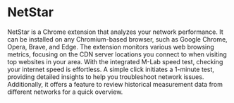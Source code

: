 # NetStar
NetStar is a Chrome extension that analyzes your network performance. It can be installed on any Chromium-based browser, such as Google Chrome, Opera, Brave, and Edge. The extension monitors various web browsing metrics, focusing on the CDN server locations you connect to when visiting top websites in your area. With the integrated M-Lab speed test, checking your internet speed is effortless. A simple click initiates a 1-minute test, providing detailed insights to help you troubleshoot network issues. Additionally, it offers a feature to review historical measurement data from different networks for a quick overview.

